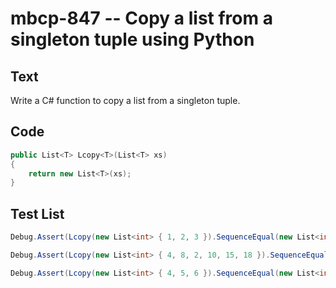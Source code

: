 # mbcp-847 -- Copy a list from a singleton tuple using Python

## Text

Write a C# function to copy a list from a singleton tuple.

## Code

```csharp
public List<T> Lcopy<T>(List<T> xs)
{
    return new List<T>(xs);
}
```

## Test List

```csharp
Debug.Assert(Lcopy(new List<int> { 1, 2, 3 }).SequenceEqual(new List<int> { 1, 2, 3 }));
```

```csharp
Debug.Assert(Lcopy(new List<int> { 4, 8, 2, 10, 15, 18 }).SequenceEqual(new List<int> { 4, 8, 2, 10, 15, 18 }));
```

```csharp
Debug.Assert(Lcopy(new List<int> { 4, 5, 6 }).SequenceEqual(new List<int> { 4, 5, 6 }));
```

